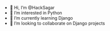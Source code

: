 - 👋 Hi, I’m @HackSagar
- 👀 I’m interested in Python
- 🌱 I’m currently learning Django
- 💞️ I’m looking to collaborate on Django projects

<!---
HackSagar/HackSagar is a ✨ special ✨ repository because its `README.md` (this file) appears on your GitHub profile.
You can click the Preview link to take a look at your changes.
--->
